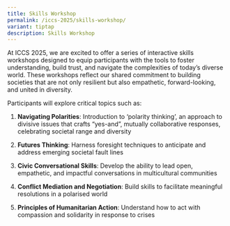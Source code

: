 ```yaml
---
title: Skills Workshop
permalink: /iccs-2025/skills-workshop/
variant: tiptap
description: Skills Workshop
---
```

<p>At ICCS 2025, we are excited to offer a series of interactive skills workshops
designed to equip participants with the tools to foster understanding,
build trust, and navigate the complexities of today’s diverse world. These
workshops reflect our shared commitment to building societies that are
not only resilient but also empathetic, forward-looking, and united in
diversity.</p>
<p>Participants will explore critical topics such as:</p>
<ol data-tight="true" class="tight">
<li>
<p><strong>Navigating Polarities</strong>: Introduction to ‘polarity thinking’,
an approach to divisive issues that crafts “yes-and”, mutually collaborative
responses, celebrating societal range and diversity</p>
</li>
<li>
<p><strong>Futures Thinking</strong>: Harness foresight techniques to anticipate
and address emerging societal fault lines</p>
</li>
<li>
<p><strong>Civic Conversational Skills</strong>: Develop the ability to lead
open, empathetic, and impactful conversations in multicultural communities</p>
</li>
<li>
<p><strong>Conflict Mediation and Negotiation</strong>: Build skills to facilitate
meaningful resolutions in a polarised world</p>
</li>
<li>
<p><strong>Principles of Humanitarian Action</strong>: Understand how to
act with compassion and solidarity in response to crises</p>
</li>
</ol>
<p></p>